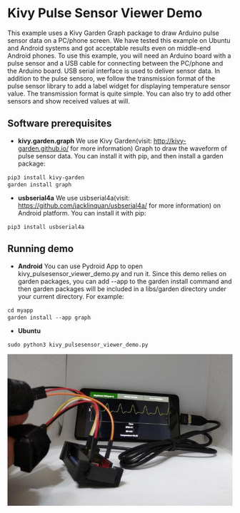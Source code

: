 # Kivy Pulse Sensor Viewer Demo
This example uses a Kivy Garden Graph package to draw Arduino pulse sensor data on a PC/phone screen. We have tested this example on Ubuntu and Android systems and got acceptable results even on middle-end Android phones. To use this example, you will need an Arduino board with a pulse sensor and a USB cable for connecting between the PC/phone and the Arduino board. USB serial interface is used to deliver sensor data. In addition to the pulse sensoro, we follow the transmission format of the pulse sensor library to add a label widget for displaying temperature sensor value. The transmission format is quite simple. You can also try to add other sensors and show received values at will.
## Software prerequisites
- **kivy.garden.graph**
We use Kivy Garden(visit: http://kivy-garden.github.io/ for more information) Graph to draw the waveform of pulse sensor data.
You can install it with pip, and then install a garden package:
```
pip3 install kivy-garden
garden install graph
```
- **usbserial4a**
We use usbserial4a(visit: https://github.com/jacklinquan/usbserial4a/ for more information) on Android platform. You can install it with pip:
```
pip3 install usbserial4a
```
## Running demo
- **Android**
You can use Pydroid App to open kivy_pulsesensor_viewer_demo.py and run it. Since this demo relies on garden packages, you can add --app to the garden install command and then garden packages will be included in a libs/garden directory under your current directory. For example:
```
cd myapp
garden install --app graph
```
- **Ubuntu**
```
sudo python3 kivy_pulsesensor_viewer_demo.py
```
![Alt text](kivy_pulsesensor_viewer_demo.jpg)
